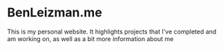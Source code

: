 # BenLeizman.me
This is my personal website. It highlights projects that I've completed and am working on, as well as a bit more information about me
